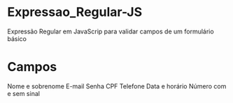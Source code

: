 # Expressao_Regular-JS
Expressão Regular em JavaScrip para validar campos de um formulário básico
# Campos
Nome e sobrenome
E-mail
Senha
CPF
Telefone
Data e horário
Número com e sem sinal
